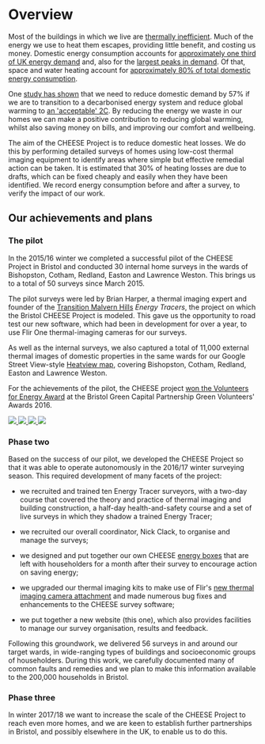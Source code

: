 
# Overview

Most of the buildings in which we live are [thermally
inefficient](https://en.wikipedia.org/wiki/Energy_efficiency_in_British_housing).
Much of the energy we use to heat them escapes, providing little benefit, and
costing us money. Domestic energy consumption accounts for [approximately one
third of UK energy
demand](https://www.gov.uk/government/collections/energy-consumption-in-the-uk)
and, also for the [largest peaks in demand](http://gridwatch.co.uk/). Of that,
space and water heating account for [approximately 80% of total domestic energy
consumption](https://www.gov.uk/government/statistics/energy-consumption-in-the-uk).

One [study has
shown](http://www.demandenergyequality.org/2030-energy-scenario.html) that we
need to reduce domestic demand by 57% if we are to transition to a decarbonised
energy system and reduce global warming to [an 'acceptable'
2C](https://en.wikipedia.org/wiki/Avoiding_Dangerous_Climate_Change).  By
reducing the energy we waste in our homes we can make a positive contribution
to reducing global warming, whilst also saving money on bills, and improving
our comfort and wellbeing.

The aim of the CHEESE Project is to reduce domestic heat losses. We do
this by performing detailed surveys of homes using low-cost thermal imaging
equipment to identify areas where simple but effective remedial action can be
taken. It is estimated that 30% of heating losses are due to drafts, which can
be fixed cheaply and easily when they have been identified.  We record
energy consumption before and after a survey, to verify the impact of our
work.

## Our achievements and plans

<a class="anchor" name="pilot"></a>
### The pilot

In the 2015/16 winter we completed a successful pilot of the CHEESE Project in
Bristol and conducted 30 internal home surveys in the wards of Bishopston,
Cotham, Redland, Easton and Lawrence Weston. This brings us to a total of 50
surveys since March 2015.

The pilot surveys were led by Brian Harper, a thermal imaging expert and
founder of the [Transition Malvern
Hills](https://transitionmalvernhills.org.uk) *Energy Tracers*,  the project on
which the Bristol CHEESE Project is modeled. This gave us the opportunity to
road test our new software, which had been in development for over a year, to
use Flir One thermal-imaging cameras for our surveys.

As well as the internal surveys, we also captured a total of 11,000 external
thermal images of domestic properties in the same wards for our Google Street
View-style [Heatview map](http://www.heatview.co.uk), covering Bishopston,
Cotham, Redland, Easton and Lawrence Weston.

For the achievements of the pilot, the CHEESE project [won the Volunteers for Energy
Award](http://bristolgreencapital.org/winners-announced-in-the-green-volunteers-awards-2016)
at the Bristol Green Capital Partnership Green Volunteers' Awards 2016.

<div class="thumbs">
<a data-lightbox="achievements" href="{{url_for('.assets', filename='images/heatview.png')}}">
  <img src="{{'images/heatview.png'|thumbnail('180x180')}}" class="img-thumbnail">
</a>
<a data-lightbox="achievements" href="{{url_for('.assets', filename='images/heatview-image.png')}}">
  <img src="{{'images/heatview-image.png'|thumbnail('180x180')}}" class="img-thumbnail">
</a>
<a data-lightbox="achievements" href="{{url_for('.assets', filename='images/2016-03-green-volunteers-award/award.jpg')}}"
   data-title="The Volunteers for Energy award!">
  <img src="{{'images/2016-03-green-volunteers-award/award.jpg'|thumbnail('180x180')}}" class="img-thumbnail">
</a>
<a data-lightbox="achievements" href="{{url_for('.assets', filename='images/2016-03-green-volunteers-award/mike-jeremy.jpg')}}"
   data-title="Mareike Schmidt, Bristol City Council, with Mike and Jeremy from CHEESE.">
  <img src="{{'images/2016-03-green-volunteers-award/mike-jeremy.jpg'|thumbnail('180x180')}}" class="img-thumbnail">
</a>
</div>

<a class="anchor" name="phase-two"></a>
### Phase two

Based on the success of our pilot, we developed the CHEESE Project so that it
was able to operate autonomously in the 2016/17 winter surveying season. This
required development of many facets of the project:

- we recruited and trained ten Energy Tracer surveyors, with a two-day course
  that covered the theory and practice of thermal imaging and building
  construction, a half-day health-and-safety course and a set of live surveys
  in which they shadow a trained Energy Tracer;

- we recruited our overall coordinator, Nick Clack, to organise and manage the
  surveys;

- we designed and put together our own CHEESE [energy boxes](/cheese-box) that
  are left with householders for a month after their survey to encourage action
  on saving energy;

- we upgraded our thermal imaging kits to make use of Flir's [new thermal
  imaging camera attachment](http://www.flir.co.uk/flirone) and made numerous
  bug fixes and enhancements to the CHEESE survey software;

- we put together a new website (this one), which also provides facilities to
  manage our survey organisation, results and feedback.

Following this groundwork, we delivered 56 surveys in and around our target
wards, in wide-ranging types of buildings and socioeconomic groups of
householders. During this work, we carefully documented many of common faults
and remedies and we plan to make this information available to the 200,000
households in Bristol.

### Phase three

In winter 2017/18 we want to increase the scale of the CHEESE Project to reach
even more homes, and we are keen to establish further partnerships in Bristol,
and possibly elsewhere in the UK, to enable us to do this.
